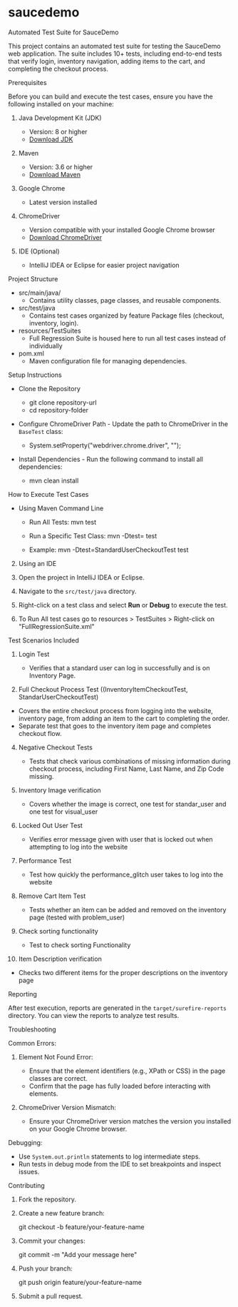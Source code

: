 # saucedemo
Automated Test Suite for SauceDemo

This project contains an automated test suite for testing the SauceDemo web application. The suite includes 10+ tests, including end-to-end tests that verify login, inventory navigation, adding items to the cart, and completing the checkout process.

Prerequisites

Before you can build and execute the test cases, ensure you have the following installed on your machine:

1. Java Development Kit (JDK)

   - Version: 8 or higher
   - [Download JDK](https://www.oracle.com/java/technologies/javase-downloads.html)

2. Maven

   - Version: 3.6 or higher
   - [Download Maven](https://maven.apache.org/download.cgi)

3. Google Chrome

   - Latest version installed

4. ChromeDriver

   - Version compatible with your installed Google Chrome browser
   - [Download ChromeDriver](https://chromedriver.chromium.org/downloads)

5. IDE (Optional)

   - IntelliJ IDEA or Eclipse for easier project navigation

Project Structure

- src/main/java/
  - Contains utility classes, page classes, and reusable components.
- src/test/java
  - Contains test cases organized by feature Package files (checkout, inventory, login).
- resources/TestSuites
  - Full Regression Suite is housed here to run all test cases instead of individually
- pom.xml
  - Maven configuration file for managing dependencies.

Setup Instructions

- Clone the Repository
  - git clone repository-url
  - cd repository-folder

- Configure ChromeDriver Path - Update the path to ChromeDriver in the `BaseTest` class:
  - System.setProperty("webdriver.chrome.driver", "<path-to-chromedriver>");
  
- Install Dependencies - Run the following command to install all dependencies:
  - mvn clean install

How to Execute Test Cases

- Using Maven Command Line

  - Run All Tests:
    mvn test

  - Run a Specific Test Class:
    mvn -Dtest=<TestClassName> test

  -   Example:
   mvn -Dtest=StandardUserCheckoutTest test


2. Using an IDE

1. Open the project in IntelliJ IDEA or Eclipse.
2. Navigate to the `src/test/java` directory.
3. Right-click on a test class and select **Run** or **Debug** to execute the test.
4. To Run All test cases go to resources > TestSuites > Right-click on "FullRegressionSuite.xml"


Test Scenarios Included

1. Login Test
   - Verifies that a standard user can log in successfully and is on Inventory Page.

3.  Full Checkout Process Test ((InventoryItemCheckoutTest, StandarUserCheckoutTest)
   - Covers the entire checkout process from logging into the website, inventory page, from adding an item to the cart to completing the order.
   - Separate test that goes to the inventory item page and completes checkout flow.

4. Negative Checkout Tests
   - Tests that check various combinations of missing information during checkout process, including First Name, Last Name, and Zip Code missing.

5. Inventory Image verification
   - Covers whether the image is correct, one test for standar_user and one test for visual_user

7. Locked Out User Test
   - Verifies error message given with user that is locked out when attempting to log into the website

8. Performance Test
   - Test how quickly the performance_glitch user takes to log into the website

9. Remove Cart Item Test
   - Tests whether an item can be added and removed on the inventory page (tested with problem_user)

10. Check sorting functionality
    - Test to check sorting Functionality

11. Item Description verification
   - Checks two different items for the proper descriptions on the inventory page


Reporting

After test execution, reports are generated in the `target/surefire-reports` directory. You can view the reports to analyze test results.


Troubleshooting

Common Errors:

1. Element Not Found Error:

   - Ensure that the element identifiers (e.g., XPath or CSS) in the page classes are correct.
   - Confirm that the page has fully loaded before interacting with elements.

2. ChromeDriver Version Mismatch:

   - Ensure your ChromeDriver version matches the version you installed on your Google Chrome browser.

Debugging:

- Use `System.out.println` statements to log intermediate steps.
- Run tests in debug mode from the IDE to set breakpoints and inspect issues.


Contributing

1. Fork the repository.
2. Create a new feature branch:

   git checkout -b feature/your-feature-name

3. Commit your changes:

   git commit -m "Add your message here"
 
4. Push your branch:

   git push origin feature/your-feature-name

5. Submit a pull request.

